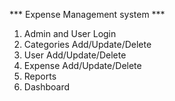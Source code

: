 *** Expense Management system ***
1. Admin and User Login
2. Categories Add/Update/Delete
3. User Add/Update/Delete
4. Expense Add/Update/Delete
5. Reports
6. Dashboard
